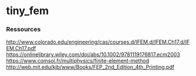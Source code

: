 # tiny_fem

### Ressources
http://www.colorado.edu/engineering/cas/courses.d/IFEM.d/IFEM.Ch17.d/IFEM.Ch17.pdf  
https://onlinelibrary.wiley.com/doi/abs/10.1002/9781119176817.ecm2003  
https://www.comsol.fr/multiphysics/finite-element-method
http://web.mit.edu/kjb/www/Books/FEP_2nd_Edition_4th_Printing.pdf
